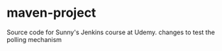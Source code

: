 # maven-project
Source code for Sunny's Jenkins course at Udemy.
changes to test the polling mechanism
